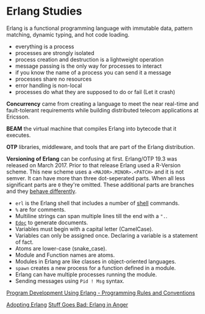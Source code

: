 # Erlang Studies

Erlang is a functional programming language with immutable data, pattern matching, dynamic typing, and hot code loading.

- everything is a process
- processes are strongly isolated
- process creation and destruction is a lightweight operation
- message passing is the only way for processes to interact
- if you know the name of a process you can send it a message
- processes share no resources
- error handling is non-local
- processes do what they are supposed to do or fail (Let it crash)

**Concurrency** came from creating a language to meet the near real-time and fault-tolerant requirements while building distributed telecom applications at Ericsson.

**BEAM** the virtual machine that compiles Erlang into bytecode that it executes. 

**OTP** libraries, middleware, and tools that are part of the Erlang distribution. 

**Versioning of Erlang** can be confusing at first. Erlang/OTP 19.3 was released on March 2017. Prior to that release Erlang used a R-Version scheme. This new scheme uses a `<MAJOR>.MINOR>.<PATCH>` and it is not semver. It can have more than three dot-seperated parts. When all less significant parts are `0`  they're omitted. These additional parts are branches and they [behave differently](https://erlang.org/doc/system_principles/versions.html#order-of-versions).

- `erl` is the Erlang shell that includes a number of [shell](https://erlang.org/doc/man/shell.html) commands.
- `%` are for comments.
- Multiline strings can span multiple lines till the end with a `".`.
- [`Edoc`](http://erlang.org/doc/apps/edoc/chapter.html) to generate documents.
- Variables must begin with a capital letter (CamelCase).
- Variables can only be assigned once. Declaring a variable is a statement of fact.
- Atoms are lower-case (snake_case).
- Module and Function names are atoms.
- Modules in Erlang are like classes in object-oriented languages.
- `spawn` creates a new process for a function defined in a module.
- Erlang can have multiple processes running the module.
- Sending messages using `Pid ! Msg` syntax.


[Program Development Using Erlang - Programming Rules and Conventions](http://www.erlang.se/doc/programming_rules.shtml)

[Adopting Erlang](https://adoptingerlang.org/)
[Stuff Goes Bad: Erlang in Anger](http://www.erlang-in-anger.com/)
